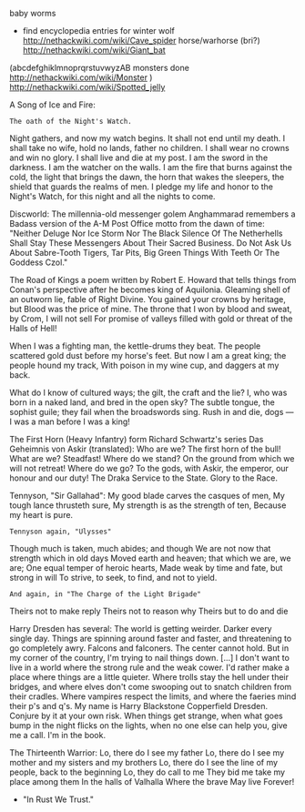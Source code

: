 baby worms
* find encyclopedia entries for winter wolf 
http://nethackwiki.com/wiki/Cave_spider horse/warhorse (bri?)
http://nethackwiki.com/wiki/Giant_bat

(abcdefghiklmnoprqrstuvwyzAB monsters done http://nethackwiki.com/wiki/Monster ) http://nethackwiki.com/wiki/Spotted_jelly


A Song of Ice and Fire:

    The oath of the Night's Watch. 

Night gathers, and now my watch begins. It shall not end until my death. I shall take no wife, hold no lands, father no children. I shall wear no crowns and win no glory. I shall live and die at my post. I am the sword in the darkness. I am the watcher on the walls. I am the fire that burns against the cold, the light that brings the dawn, the horn that wakes the sleepers, the shield that guards the realms of men. I pledge my life and honor to the Night's Watch, for this night and all the nights to come. 


Discworld: 
The millennia-old messenger golem Anghammarad remembers a Badass version of the A-M Post Office motto from the dawn of time: "Neither Deluge Nor Ice Storm Nor The Black Silence Of The Netherhells Shall Stay These Messengers About Their Sacred Business. Do Not Ask Us About Sabre-Tooth Tigers, Tar Pits, Big Green Things With Teeth Or The Goddess Czol." 

 The Road of Kings a poem written by Robert E. Howard that tells things from Conan's perspective after he becomes king of Aquilonia.
Gleaming shell of an outworn lie, fable of Right Divine.
You gained your crowns by heritage, but Blood was the price of mine.
The throne that I won by blood and sweat, by Crom, I will not sell
For promise of valleys filled with gold or threat of the Halls of Hell!

When I was a fighting man, the kettle-drums they beat.
The people scattered gold dust before my horse's feet.
But now I am a great king; the people hound my track,
With poison in my wine cup, and daggers at my back.

What do I know of cultured ways; the gilt, the craft and the lie?
I, who was born in a naked land, and bred in the open sky?
The subtle tongue, the sophist guile; they fail when the broadswords sing.
Rush in and die, dogs — I was a man before I was a king!

The First Horn (Heavy Infantry) form Richard Schwartz's series Das Geheimnis von Askir (translated):
Who are we?
The first horn of the bull!
What are we?
Steadfast!
Where do we stand?
On the ground from which we will not retreat!
Where do we go?
To the gods, with Askir, the emperor, our honour and our duty!
The Draka
Service to the State. Glory to the Race. 


Tennyson, "Sir Gallahad":
My good blade carves the casques of men,
My tough lance thrusteth sure,
My strength is as the strength of ten,
Because my heart is pure.

    Tennyson again, "Ulysses" 

Though much is taken, much abides; and though
We are not now that strength which in old days
Moved earth and heaven; that which we are, we are;
One equal temper of heroic hearts,
Made weak by time and fate, but strong in will
To strive, to seek, to find, and not to yield.

    And again, in "The Charge of the Light Brigade" 

Theirs not to make reply
Theirs not to reason why
Theirs but to do and die 

 Harry Dresden has several:
The world is getting weirder. Darker every single day. Things are spinning around faster and faster, and threatening to go completely awry. Falcons and falconers. The center cannot hold.
But in my corner of the country, I'm trying to nail things down. [...] I don't want to live in a world where the strong rule and the weak cower. I'd rather make a place where things are a little quieter. Where trolls stay the hell under their bridges, and where elves don't come swooping out to snatch children from their cradles. Where vampires respect the limits, and where the faeries mind their p's and q's.
My name is Harry Blackstone Copperfield Dresden. Conjure by it at your own risk. When things get strange, when what goes bump in the night flicks on the lights, when no one else can help you, give me a call. I'm in the book. 


 The Thirteenth Warrior:
Lo, there do I see my father
Lo, there do I see my mother and my sisters and my brothers
Lo, there do I see the line of my people, back to the beginning
Lo, they do call to me
They bid me take my place among them
In the halls of Valhalla
Where the brave
May live
Forever! 

* "In Rust We Trust."

